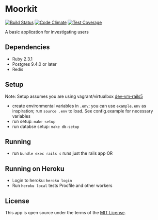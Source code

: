 # Moorkit

[![Build Status](https://travis-ci.org/ac21/moorkit.svg?branch=master)](https://travis-ci.org/ac21/moorkit)
[![Code Climate](https://codeclimate.com/repos/5789d9dcf7959a007f004277/badges/594d0c621b9235f67146/gpa.svg)](https://codeclimate.com/repos/5789d9dcf7959a007f004277/feed)
[![Test Coverage](https://codeclimate.com/repos/5789d9dcf7959a007f004277/badges/594d0c621b9235f67146/coverage.svg)](https://codeclimate.com/repos/5789d9dcf7959a007f004277/coverage)

A basic application for investigating users

## Dependencies
*   Ruby 2.3.1
*   Postgres 9.4.0 or later
*   Redis

## Setup
Note: Setup assumes you are using vagrant/virtualbox [dev-vm-rails5](https://github.com/ac21/dev-vm-rails5)
*   create environmental variables in `.env`;  you can use `example.env` as inspiration; run `source .env` to load.  See config.example for necessary variables
*   run setup: `make setup`
*   run databse setup: `make db-setup`

## Running
* run ``bundle exec rails s`` runs just the rails app
OR

## Running on Heroku
*   Login to heroku: `heroku login`
*   Run `heroku local` tests Procfile and other workers

## License

This app is open source under the terms of the [MIT License](http://opensource.org/licenses/MIT).
